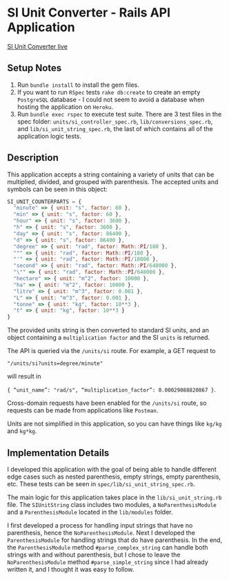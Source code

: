# SI Unit Converter - Rails API Application

[SI Unit Converter live][heroku]

[heroku]: https://si-unit-converter.herokuapp.com/

## Setup Notes
1. Run `bundle install` to install the gem files.
2.  If you want to run `RSpec` tests `rake db:create` to create an empty `PostgreSQL` database - I could not seem to avoid a database when hosting the application on `Heroku`.
3. Run `bundle exec rspec` to execute test suite.  There are 3 test files in the spec folder: `units/si_controller_spec.rb`, `lib/conversions_spec.rb`, and `lib/si_unit_string_spec.rb`, the last of which contains all of the application logic tests.

## Description
This application accepts a string containing a variety of units that can be multiplied, divided, and grouped with parenthesis.  The accepted units and symbols can be seen in this object:

```JavaScript
SI_UNIT_COUNTERPARTS = {
  "minute" => { unit: "s", factor: 60 },
  "min" => { unit: "s", factor: 60 },
  "hour" => { unit: "s", factor: 3600 },
  "h" => { unit: "s", factor: 3600 },
  "day" => { unit: "s", factor: 86400 },
  "d" => { unit: "s", factor: 86400 },
  "degree" => { unit: "rad", factor: Math::PI/180 },
  "°" => { unit: "rad", factor: Math::PI/180 },
  "'" => { unit: "rad", factor: Math::PI/10800 },
  "second" => { unit: "rad", factor: Math::PI/648000 },
  "\"" => { unit: "rad", factor: Math::PI/648000 },
  "hectare" => { unit: "m^2", factor: 10000 },
  "ha" => { unit: "m^2", factor: 10000 },
  "litre" => { unit: "m^3", factor: 0.001 },
  "L" => { unit: "m^3", factor: 0.001 },
  "tonne" => { unit: "kg", factor: 10**3 },
  "t" => { unit: "kg", factor: 10**3 }
}
```

The provided units string is then converted to standard SI units, and an object containing a `multiplication factor` and the SI `units` is returned.

The API is queried via the `/units/si` route.  For example, a GET request to

`"/units/si?units=degree/minute"`

will result in

`{ “unit_name”: "rad/s", “multiplication_factor”: 0.00029088820867 }`.


Cross-domain requests have been enabled for the `/units/si` route, so requests can be made from applications like `Postman`.

Units are not simplified in this application, so you can have things like `kg/kg` and `kg*kg`.

## Implementation Details
I developed this application with the goal of being able to handle different edge cases such as nested parenthesis, empty strings, empty parenthesis, etc.  These tests can be seen in `spec/lib/si_unit_string_spec.rb`.

The main logic for this application takes place in the `lib/si_unit_string.rb` file.  The `SIUnitString` class includes two modules, a `NoParenthesisModule` and a `ParenthesisModule` located in the `lib/modules` folder.  

I first developed a process for handling input strings that have no parenthesis, hence the `NoParenthesisModule`.  Next I developed the `ParenthesisModule` for handling strings that do have parenthesis.  In the end, the `ParenthesisModule` method `#parse_complex_string` can handle both strings with and without parenthesis, but I chose to leave the `NoParenthesisModule` method `#parse_simple_string` since I had already written it, and I thought it was easy to follow.
